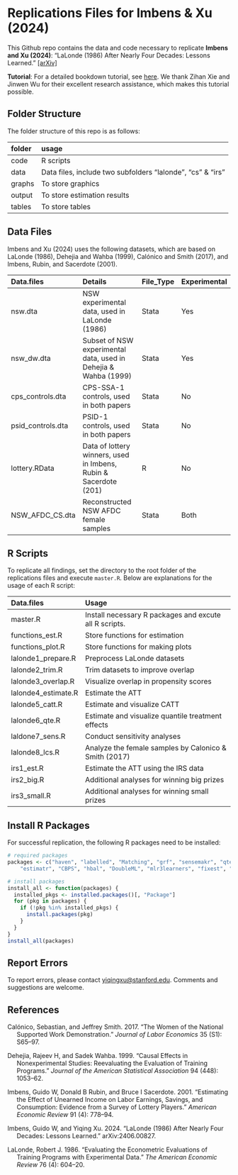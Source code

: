 Replications Files for Imbens & Xu (2024)
================

This Github repo contains the data and code necessary to replicate
**Imbens and Xu (2024)**: “LaLonde (1986) After Nearly Four Decades:
Lessons Learned.” [\[arXiv\]](https://arxiv.org/abs/2406.00827)

**Tutorial**: For a detailed bookdown tutorial, see
[here](https://yiqingxu.org/tutorials/lalonde/). We thank Zihan Xie and
Jinwen Wu for their excellent research assistance, which makes this
tutorial possible.

## Folder Structure

The folder structure of this repo is as follows:

| folder | usage                                                      |
|:-------|:-----------------------------------------------------------|
| code   | R scripts                                                  |
| data   | Data files, include two subfolders “lalonde”, “cs” & “irs” |
| graphs | To store graphics                                          |
| output | To store estimation results                                |
| tables | To store tables                                            |

## Data Files

Imbens and Xu (2024) uses the following datasets, which are based on
LaLonde (1986), Dehejia and Wahba (1999), Calónico and Smith (2017), and
Imbens, Rubin, and Sacerdote (2001).

| Data.files        | Details                                                          | File_Type | Experimental |
|:------------------|:-----------------------------------------------------------------|:----------|:-------------|
| nsw.dta           | NSW experimental data, used in LaLonde (1986)                    | Stata     | Yes          |
| nsw_dw.dta        | Subset of NSW experimental data, used in Dehejia & Wahba (1999)  | Stata     | Yes          |
| cps_controls.dta  | CPS-SSA-1 controls, used in both papers                          | Stata     | No           |
| psid_controls.dta | PSID-1 controls, used in both papers                             | Stata     | No           |
| lottery.RData     | Data of lottery winners, used in Imbens, Rubin & Sacerdote (201) | R         | No           |
| NSW_AFDC_CS.dta   | Reconstructed NSW AFDC female samples                            | Stata     | Both         |

## R Scripts

To replicate all findings, set the directory to the root folder of the
replications files and execute `master.R`. Below are explanations for
the usage of each R script:

| Data.files          | Usage                                                  |
|:--------------------|:-------------------------------------------------------|
| master.R            | Install necessary R packages and excute all R scripts. |
| functions_est.R     | Store functions for estimation                         |
| functions_plot.R    | Store functions for making plots                       |
| lalonde1_prepare.R  | Preprocess LaLonde datasets                            |
| lalonde2_trim.R     | Trim datasets to improve overlap                       |
| lalonde3_overlap.R  | Visualize overlap in propensity scores                 |
| lalonde4_estimate.R | Estimate the ATT                                       |
| lalonde5_catt.R     | Estimate and visualize CATT                            |
| lalonde6_qte.R      | Estimate and visualize quantile treatment effects      |
| laldone7_sens.R     | Conduct sensitivity analyses                           |
| lalonde8_lcs.R      | Analyze the female samples by Calonico & Smith (2017)  |
| irs1_est.R          | Estimate the ATT using the IRS data                    |
| irs2_big.R          | Additional analyses for winning big prizes             |
| irs3_small.R        | Additional analyses for winning small prizes           |

## Install R Packages

For successful replication, the following R packages need to be
installed:

``` r
# required packages
packages <- c("haven", "labelled", "Matching", "grf", "sensemakr", "qte",
    "estimatr", "CBPS", "hbal", "DoubleML", "mlr3learners", "fixest", "ggplot2")

# install packages
install_all <- function(packages) {
  installed_pkgs <- installed.packages()[, "Package"]
  for (pkg in packages) {
    if (!pkg %in% installed_pkgs) {
      install.packages(pkg)
    }
  }
}
install_all(packages)
```

## Report Errors

To report errors, please contact <yiqingxu@stanford.edu>. Comments and
suggestions are welcome.

## References

<div id="refs" class="references csl-bib-body hanging-indent"
entry-spacing="0">

<div id="ref-calonico2017women" class="csl-entry">

Calónico, Sebastian, and Jeffrey Smith. 2017. “The Women of the National
Supported Work Demonstration.” *Journal of Labor Economics* 35 (S1):
S65–97.

</div>

<div id="ref-dehejiawahba" class="csl-entry">

Dehejia, Rajeev H, and Sadek Wahba. 1999. “Causal Effects in
Nonexperimental Studies: Reevaluating the Evaluation of Training
Programs.” *Journal of the American Statistical Association* 94 (448):
1053–62.

</div>

<div id="ref-imbensrubinsacerdote" class="csl-entry">

Imbens, Guido W, Donald B Rubin, and Bruce I Sacerdote. 2001.
“Estimating the Effect of Unearned Income on Labor Earnings, Savings,
and Consumption: Evidence from a Survey of Lottery Players.” *American
Economic Review* 91 (4): 778–94.

</div>

<div id="ref-imbensxu" class="csl-entry">

Imbens, Guido W, and Yiqing Xu. 2024. “LaLonde (1986) After Nearly Four
Decades: Lessons Learned.” arXiv:2406.00827.

</div>

<div id="ref-LaLonde" class="csl-entry">

LaLonde, Robert J. 1986. “Evaluating the Econometric Evaluations of
Training Programs with Experimental Data.” *The American Economic
Review* 76 (4): 604–20.

</div>

</div>
